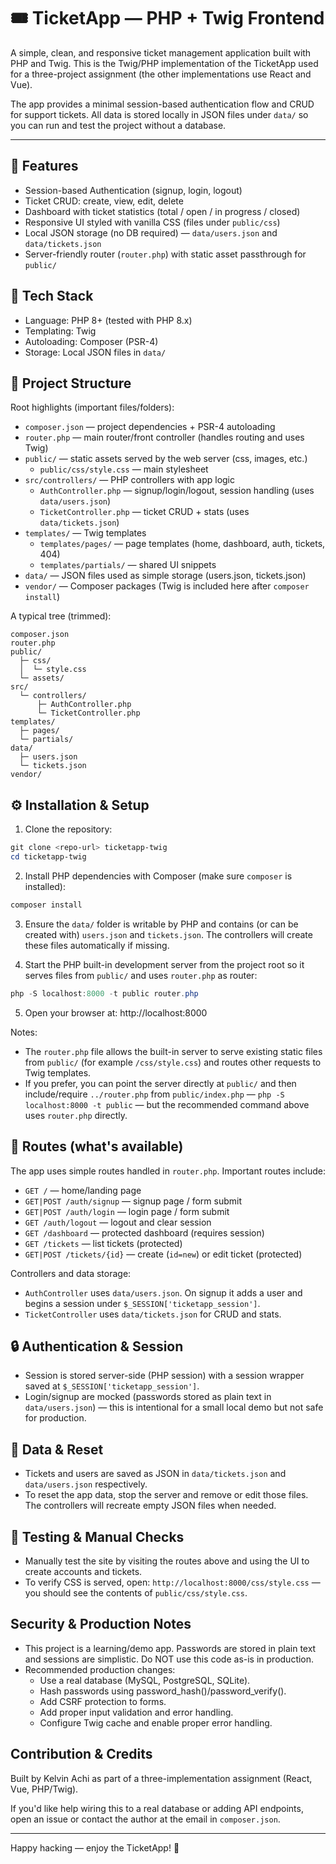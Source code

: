 # 🎟️ TicketApp — PHP + Twig Frontend

A simple, clean, and responsive ticket management application built with PHP and Twig. This is the Twig/PHP implementation of the TicketApp used for a three-project assignment (the other implementations use React and Vue).

The app provides a minimal session-based authentication flow and CRUD for support tickets. All data is stored locally in JSON files under `data/` so you can run and test the project without a database.

---

## 🚀 Features

- Session-based Authentication (signup, login, logout)
- Ticket CRUD: create, view, edit, delete
- Dashboard with ticket statistics (total / open / in progress / closed)
- Responsive UI styled with vanilla CSS (files under `public/css`)
- Local JSON storage (no DB required) — `data/users.json` and `data/tickets.json`
- Server-friendly router (`router.php`) with static asset passthrough for `public/`

## 🧱 Tech Stack

- Language: PHP 8+ (tested with PHP 8.x)
- Templating: Twig
- Autoloading: Composer (PSR-4)
- Storage: Local JSON files in `data/`

## 📂 Project Structure

Root highlights (important files/folders):

- `composer.json` — project dependencies + PSR-4 autoloading
- `router.php` — main router/front controller (handles routing and uses Twig)
- `public/` — static assets served by the web server (css, images, etc.)
  - `public/css/style.css` — main stylesheet
- `src/controllers/` — PHP controllers with app logic
  - `AuthController.php` — signup/login/logout, session handling (uses `data/users.json`)
  - `TicketController.php` — ticket CRUD + stats (uses `data/tickets.json`)
- `templates/` — Twig templates
  - `templates/pages/` — page templates (home, dashboard, auth, tickets, 404)
  - `templates/partials/` — shared UI snippets
- `data/` — JSON files used as simple storage (users.json, tickets.json)
- `vendor/` — Composer packages (Twig is included here after `composer install`)

A typical tree (trimmed):

```
composer.json
router.php
public/
  ├─ css/
  │  └─ style.css
  └─ assets/
src/
  └─ controllers/
      ├─ AuthController.php
      └─ TicketController.php
templates/
  ├─ pages/
  └─ partials/
data/
  ├─ users.json
  └─ tickets.json
vendor/
```

## ⚙️ Installation & Setup

1. Clone the repository:

```powershell
git clone <repo-url> ticketapp-twig
cd ticketapp-twig
```

2. Install PHP dependencies with Composer (make sure `composer` is installed):

```powershell
composer install
```

3. Ensure the `data/` folder is writable by PHP and contains (or can be created with) `users.json` and `tickets.json`. The controllers will create these files automatically if missing.

4. Start the PHP built-in development server from the project root so it serves files from `public/` and uses `router.php` as router:

```powershell
php -S localhost:8000 -t public router.php
```

5. Open your browser at: http://localhost:8000

Notes:

- The `router.php` file allows the built-in server to serve existing static files from `public/` (for example `/css/style.css`) and routes other requests to Twig templates.
- If you prefer, you can point the server directly at `public/` and then include/require `../router.php` from `public/index.php` — `php -S localhost:8000 -t public` — but the recommended command above uses `router.php` directly.

## 🔗 Routes (what's available)

The app uses simple routes handled in `router.php`. Important routes include:

- `GET /` — home/landing page
- `GET|POST /auth/signup` — signup page / form submit
- `GET|POST /auth/login` — login page / form submit
- `GET /auth/logout` — logout and clear session
- `GET /dashboard` — protected dashboard (requires session)
- `GET /tickets` — list tickets (protected)
- `GET|POST /tickets/{id}` — create (`id=new`) or edit ticket (protected)

Controllers and data storage:

- `AuthController` uses `data/users.json`. On signup it adds a user and begins a session under `$_SESSION['ticketapp_session']`.
- `TicketController` uses `data/tickets.json` for CRUD and stats.

## 🔒 Authentication & Session

- Session is stored server-side (PHP session) with a session wrapper saved at `$_SESSION['ticketapp_session']`.
- Login/signup are mocked (passwords stored as plain text in `data/users.json`) — this is intentional for a small local demo but not safe for production.

## 💾 Data & Reset

- Tickets and users are saved as JSON in `data/tickets.json` and `data/users.json` respectively.
- To reset the app data, stop the server and remove or edit those files. The controllers will recreate empty JSON files when needed.

## 🧪 Testing & Manual Checks

- Manually test the site by visiting the routes above and using the UI to create accounts and tickets.
- To verify CSS is served, open: `http://localhost:8000/css/style.css` — you should see the contents of `public/css/style.css`.

## Security & Production Notes

- This project is a learning/demo app. Passwords are stored in plain text and sessions are simplistic. Do NOT use this code as-is in production.
- Recommended production changes:
  - Use a real database (MySQL, PostgreSQL, SQLite).
  - Hash passwords using password_hash()/password_verify().
  - Add CSRF protection to forms.
  - Add proper input validation and error handling.
  - Configure Twig cache and enable proper error handling.

## Contribution & Credits

Built by Kelvin Achi as part of a three-implementation assignment (React, Vue, PHP/Twig).

If you'd like help wiring this to a real database or adding API endpoints, open an issue or contact the author at the email in `composer.json`.

---

Happy hacking — enjoy the TicketApp! 🎫
